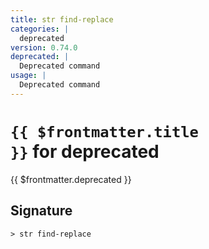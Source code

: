 ```yaml
---
title: str find-replace
categories: |
  deprecated
version: 0.74.0
deprecated: |
  Deprecated command
usage: |
  Deprecated command
---
```


# <code>{{ $frontmatter.title }}</code> for deprecated

<div class='command-title'>{{ $frontmatter.deprecated }}</div>

## Signature

```> str find-replace ```
